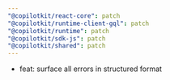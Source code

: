 ```yaml
---
"@copilotkit/react-core": patch
"@copilotkit/runtime-client-gql": patch
"@copilotkit/runtime": patch
"@copilotkit/sdk-js": patch
"@copilotkit/shared": patch
---
```


- feat: surface all errors in structured format
